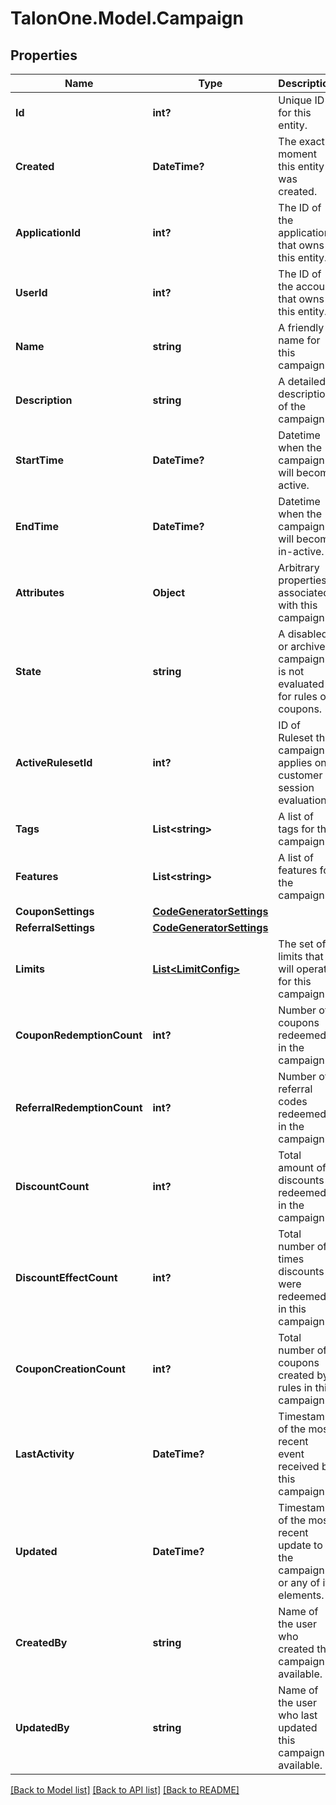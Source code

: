 # TalonOne.Model.Campaign
## Properties

Name | Type | Description | Notes
------------ | ------------- | ------------- | -------------
**Id** | **int?** | Unique ID for this entity. | 
**Created** | **DateTime?** | The exact moment this entity was created. | 
**ApplicationId** | **int?** | The ID of the application that owns this entity. | 
**UserId** | **int?** | The ID of the account that owns this entity. | 
**Name** | **string** | A friendly name for this campaign. | 
**Description** | **string** | A detailed description of the campaign. | 
**StartTime** | **DateTime?** | Datetime when the campaign will become active. | [optional] 
**EndTime** | **DateTime?** | Datetime when the campaign will become in-active. | [optional] 
**Attributes** | **Object** | Arbitrary properties associated with this campaign | [optional] 
**State** | **string** | A disabled or archived campaign is not evaluated for rules or coupons.  | [default to StateEnum.Enabled]
**ActiveRulesetId** | **int?** | ID of Ruleset this campaign applies on customer session evaluation. | [optional] 
**Tags** | **List&lt;string&gt;** | A list of tags for the campaign. | 
**Features** | **List&lt;string&gt;** | A list of features for the campaign. | 
**CouponSettings** | [**CodeGeneratorSettings**](CodeGeneratorSettings.md) |  | [optional] 
**ReferralSettings** | [**CodeGeneratorSettings**](CodeGeneratorSettings.md) |  | [optional] 
**Limits** | [**List&lt;LimitConfig&gt;**](LimitConfig.md) | The set of limits that will operate for this campaign | 
**CouponRedemptionCount** | **int?** | Number of coupons redeemed in the campaign. | [optional] 
**ReferralRedemptionCount** | **int?** | Number of referral codes redeemed in the campaign. | [optional] 
**DiscountCount** | **int?** | Total amount of discounts redeemed in the campaign. | [optional] 
**DiscountEffectCount** | **int?** | Total number of times discounts were redeemed in this campaign. | [optional] 
**CouponCreationCount** | **int?** | Total number of coupons created by rules in this campaign. | [optional] 
**LastActivity** | **DateTime?** | Timestamp of the most recent event received by this campaign. | [optional] 
**Updated** | **DateTime?** | Timestamp of the most recent update to the campaign or any of its elements. | [optional] 
**CreatedBy** | **string** | Name of the user who created this campaign if available. | [optional] 
**UpdatedBy** | **string** | Name of the user who last updated this campaign if available. | [optional] 

[[Back to Model list]](../README.md#documentation-for-models) [[Back to API list]](../README.md#documentation-for-api-endpoints) [[Back to README]](../README.md)

